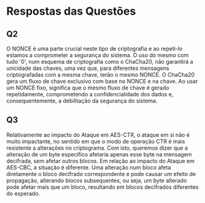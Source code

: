 # Respostas das Questões

## Q2
O NONCE é uma parte crucial neste tipo de criptografia e ao repeti-lo estamos a comprometer a segurança do sistema. O uso do mesmo com tudo '0', num esquema de criptografia como o ChaCha20, não garantirá a unicidade das chaves, uma vez que, para diferentes mensagens criptografadas com a mesma chave, terão o mesmo NONCE.
O ChaCha20 gera um fluxo de chave exclusivo com base no NONCE e na chave. Ao usar um NONCE fixo, significa que o mesmo fluxo de chave é gerado repetidamente, comprometendo a confidencialidade dos dados e, consequentemente, a debilitação da segurança do sistema.


## Q3
Relativamente ao impacto do Ataque em AES-CTR, o ataque em si não é muito impactante, no sentido em que o modo de operação CTR é mais resistente a alterações no criptograma. Com isto, queremos dizer que a alteração de um byte específico afetaria apenas esse byte na mensagem decifrada, sem afetar outros blocos.
Em relação ao impacto do Ataque em AES-CBC, a situação é diferente. Uma alteração num bloco afeta diretamente o bloco decifrado correspondente e pode causar um efeito de propagação, alterando blocos subsequentes, ou seja, um byte alterado pode afetar mais que um bloco, resultando em blocos decifrados diferentes do esperado.
